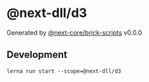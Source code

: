 # @next-dll/d3

Generated by [@next-core/brick-scripts] v0.0.0

## Development

`lerna run start --scope=@next-dll/d3`

[@next-core/brick-scripts]: https://github.com/easyops-cn/next-core/tree/master/packages/brick-scripts

